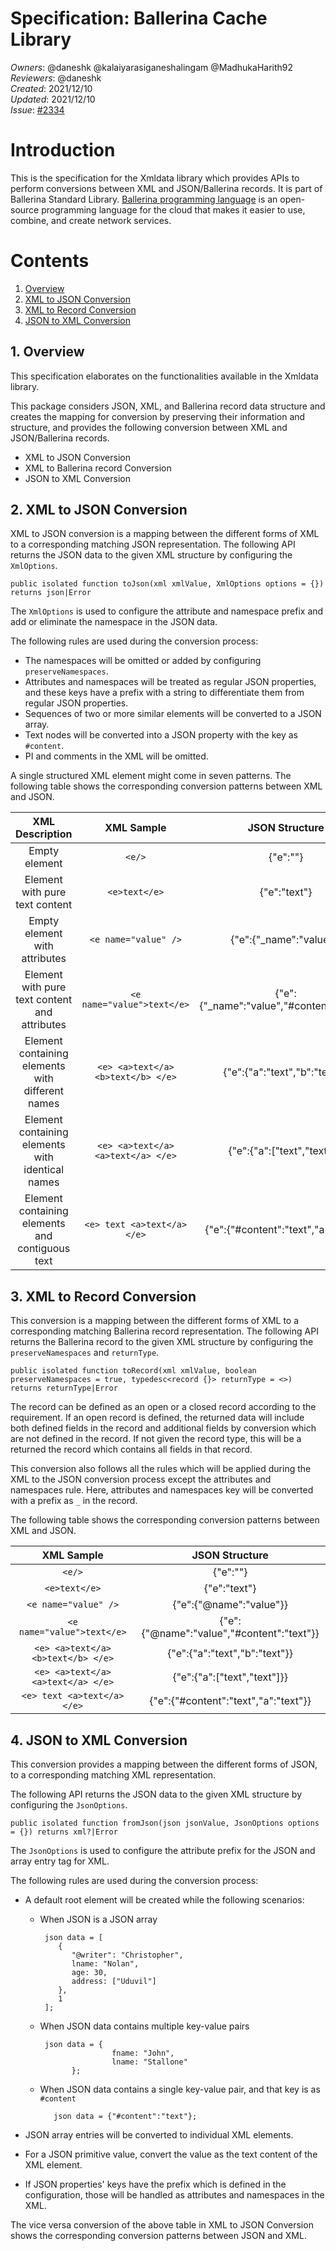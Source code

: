 # Specification: Ballerina Cache Library

_Owners_: @daneshk @kalaiyarasiganeshalingam @MadhukaHarith92                                       
_Reviewers_: @daneshk  
_Created_: 2021/12/10  
_Updated_: 2021/12/10   
_Issue_: [#2334](https://github.com/ballerina-platform/ballerina-standard-library/issues/2334)

# Introduction
This is the specification for the Xmldata library which provides APIs to perform conversions between XML and JSON/Ballerina records. It is part of Ballerina Standard Library. [Ballerina programming language](https://ballerina.io/) is an open-source programming language for the cloud that makes it easier to use, combine, and create network services.

# Contents
1. [Overview](#1-overview)
2. [XML to JSON Conversion](#2-xml-to-json--conversion)
3. [XML to Record Conversion](#2-xml-to-record-conversion)
3. [JSON to XML Conversion](#2-json-to-xml--conversion)

## 1. Overview
This specification elaborates on the functionalities available in the Xmldata library.

This package considers JSON, XML, and Ballerina record data structure and creates the mapping for conversion by preserving their information and structure, and provides the following conversion between XML and JSON/Ballerina records.
- XML to JSON Conversion
- XML to Ballerina record Conversion
- JSON to XML Conversion

## 2. XML to JSON Conversion

XML to JSON conversion is a mapping between the different forms of XML to a corresponding matching JSON representation.
The following API returns the JSON data to the given XML structure by configuring the `XmlOptions`.
```ballerina
public isolated function toJson(xml xmlValue, XmlOptions options = {}) returns json|Error
```

The `XmlOptions` is used to configure the attribute and namespace prefix and add or eliminate the namespace in the JSON data.

The following rules are used during the conversion process:
- The namespaces will be omitted or added by configuring `preserveNamespaces`.
- Attributes and namespaces will be treated as regular JSON properties, and these keys have a prefix with a string to differentiate them from regular JSON properties.
- Sequences of two or more similar elements will be converted to a JSON array.
- Text nodes will be converted into a JSON property with the key as `#content`.
- PI and comments in the XML will be omitted.
  
A single structured XML element might come in seven patterns. The following table shows the corresponding conversion patterns between XML and JSON.

| XML Description | XML Sample | JSON Structure |
| :---: | :---: | :---: |
| Empty element | `<e/>` | {"e":""} |
| Element with pure text content | `<e>text</e>` | {"e":"text"} |
| Empty element with attributes | `<e name="value" />` | {"e":{"_name":"value"}} |
| Element with pure text content and attributes | `<e name="value">text</e>` | {"e":{"_name":"value","#content":"text"}} |
| Element containing elements with different names | `<e> <a>text</a> <b>text</b> </e>` | {"e":{"a":"text","b":"text"}}  |
| Element containing elements with identical names | `<e> <a>text</a> <a>text</a> </e>`| {"e":{"a":["text","text"]}} |
| Element containing elements and contiguous text | `<e> text <a>text</a> </e>` | {"e":{"#content":"text","a":"text"}} |

## 3. XML to Record Conversion
This conversion is a mapping between the different forms of XML to a corresponding matching Ballerina record representation.
The following API returns the Ballerina record to the given XML structure by configuring the `preserveNamespaces` and `returnType`.
```ballerina
public isolated function toRecord(xml xmlValue, boolean preserveNamespaces = true, typedesc<record {}> returnType = <>) returns returnType|Error
```

The record can be defined as an open or a closed record according to the requirement. If an open record is defined, the returned data will include both defined fields in the record and additional fields by conversion which are not defined in the record. If not given the record type, this will be a returned the record which contains all fields in that record.

This conversion also follows all the rules which will be applied during the XML to the JSON conversion process except the attributes and namespaces rule. Here, attributes and namespaces key will be converted with a prefix as `_` in the record.

The following table shows the corresponding conversion patterns between XML and JSON.

| XML Sample | JSON Structure |
| :---: | :---: |
| `<e/>` | {"e":""} |
| `<e>text</e>` | {"e":"text"} |
| `<e name="value" />` | {"e":{"@name":"value"}} |
| `<e name="value">text</e>` | {"e":{"@name":"value","#content":"text"}} |
| `<e> <a>text</a> <b>text</b> </e>` | {"e":{"a":"text","b":"text"}}  |
| `<e> <a>text</a> <a>text</a> </e>`| {"e":{"a":["text","text"]}} |
| `<e> text <a>text</a> </e>` | {"e":{"#content":"text","a":"text"}} |

## 4. JSON to XML Conversion

This conversion provides a mapping between the different forms of JSON, to a corresponding matching XML representation.

The following API returns the JSON data to the given XML structure by configuring the `JsonOptions`.
```ballerina
public isolated function fromJson(json jsonValue, JsonOptions options = {}) returns xml?|Error
```

The `JsonOptions` is used to configure the attribute prefix for the JSON and array entry tag for XML.

The following rules are used during the conversion process:

- A default root element will be created while the following scenarios:
   - When JSON is a JSON array
     ```ballerina
      json data = [
         {
            "@writer": "Christopher",
            lname: "Nolan",
            age: 30,
            address: ["Uduvil"]
         },
         1
      ];
     ```
  - When JSON data contains multiple key-value pairs
     ```ballerina
      json data = {
                     fname: "John",
                     lname: "Stallone"
            };
     ```
  - When JSON data contains a single key-value pair, and that key is as `#content`
     ```ballerina
        json data = {"#content":"text"};
     ``` 
   
- JSON array entries will be converted to individual XML elements.
- For a JSON primitive value, convert the value as the text content of the XML element.
- If JSON properties' keys have the prefix which is defined in the configuration, those will be handled as attributes and namespaces in the XML.

The vice versa conversion of the above table in XML to JSON Conversion shows the corresponding conversion patterns between JSON and XML. 
